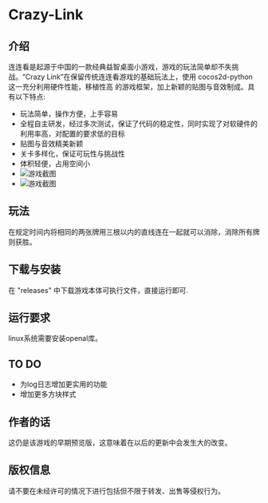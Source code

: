 # Crazy-Link
## 介绍
连连看是起源于中国的一款经典益智桌面小游戏，游戏的玩法简单却不失挑战。“Crazy Link”在保留传统连连看游戏的基础玩法上，使用 cocos2d-python这一充分利用硬件性能，移植性高
的游戏框架，加上新颖的贴图与音效制成。具有以下特点:
- 玩法简单，操作方便，上手容易
- 全程自主研发，经过多次测试，保证了代码的稳定性，同时实现了对软硬件的利用率高，对配置的要求低的目标
- 贴图与音效精美新颖
- 关卡多样化，保证可玩性与挑战性
- 体积轻便，占用空间小
- ![游戏截图](https://s2.loli.net/2021/12/13/QfmWDaPh7zjqFrY.png)
- ![游戏截图](https://s2.loli.net/2021/12/13/wKRH7oPn8C46rNy.png)

## 玩法
在规定时间内将相同的两张牌用三根以内的直线连在一起就可以消除，消除所有牌则获胜。
## 下载与安装
在 "releases" 中下载游戏本体可执行文件，直接运行即可.
## 运行要求
linux系统需要安装openal库。
## TO DO
- 为log日志增加更实用的功能
- 增加更多方块样式
## 作者的话
这仍是该游戏的早期预览版，这意味着在以后的更新中会发生大的改变。
## 版权信息
请不要在未经许可的情况下进行包括但不限于转发、出售等侵权行为。

